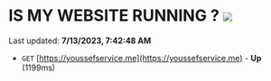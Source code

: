 # IS MY WEBSITE RUNNING ? [![](https://img.shields.io/static/v1?label=Sponsor&message=%E2%9D%A4&logo=GitHub&color=%23fe8e86)](https://github.com/sponsors/<username>)

Last updated: **7/13/2023, 7:42:48 AM**

- `GET` [https://youssefservice.me](https://youssefservice.me) - **Up** (1199ms)
